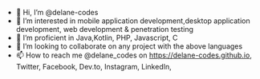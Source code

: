 - 👋 Hi, I’m @delane-codes
- 👀 I’m interested in mobile application development,desktop application development, web development & penetration testing 
- 🌱 I’m proficient in Java,Kotlin, PHP, Javascript, C
- 💞️ I’m looking to collaborate on any project with the above languages
- 📫 How to reach me @delane_codes on https://delane-codes.github.io, Twitter, Facebook, Dev.to, Instagram, LinkedIn, 

  

<!---
delane-codes/delane-codes is a ✨ special ✨ repository because its `README.md` (this file) appears on your GitHub profile.
You can click the Preview link to take a look at your changes.
--->
